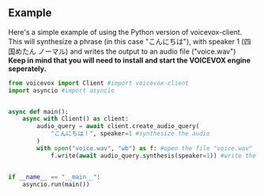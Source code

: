 ## Example
Here's a simple example of using the Python version of voicevox-client. This will synthesize a phrase (in this case "こんにちは"), with speaker 1 (四国めたん ノーマル) and writes the output to an audio file ("voice.wav")<br>
**Keep in mind that you will need to install and start the VOICEVOX engine seperately.**

```python
from voicevox import Client #import voicevox-client
import asyncio #import asyncio


async def main():
    async with Client() as client:
        audio_query = await client.create_audio_query(
            "こんにちは！", speaker=1 #synthesize the audio
        )
        with open("voice.wav", "wb") as f: #open the file "voice.wav"
            f.write(await audio_query.synthesis(speaker=1)) #write the synthesized audio to the file


if __name__ == "__main__":
    asyncio.run(main())
```